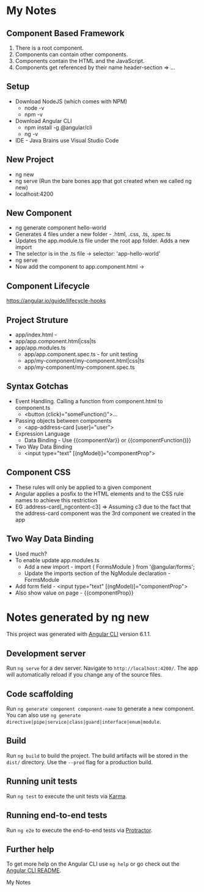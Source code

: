 # My Notes

## Component Based Framework
1. There is a root component.
2. Components can contain other components.
3. Components contain the HTML and the JavaScript.
4. Components get referenced by their name header-section => <header-section>...</header-section>

## Setup

* Download NodeJS (which comes with NPM)  
	* node -v  
	* npm -v  
* Download Angular CLI
	* npm install -g @angular/cli
	* ng -v
* IDE - Java Brains use Visual Studio Code

## New Project

* ng new <project-name>
* ng serve (Run the bare bones app that got created when we called ng new)
* localhost:4200

## New Component

* ng generate component hello-world
* Generates 4 files under a new folder - .html, .css, .ts, .spec.ts
* Updates the app.module.ts file under the root app folder. Adds a new import
* The selector is in the .ts file -> selector: 'app-hello-world'
* ng serve
* Now add the component to app.component.html -> <app-hello-world></app-hello-world>

## Component Lifecycle

https://angular.io/guide/lifecycle-hooks

## Project Struture

* app/index.html - <app-root></app-root>
* app/app.component.html|css|ts
* app/app.modules.ts
	* app/app.component.spec.ts - for unit testing
	* app/my-component/my-component.html|css|ts
	* app/my-component/my-component.spec.ts
	
## Syntax Gotchas

* Event Handling. Calling a function from component.html to component.ts
	* <button (click)="someFunction()">...</button>
* Passing objects between components
	* <app-address-card [user]="user"></app-address-card>
* Expression Language
	* Data Binding - Use {{componentVar}} or {{componentFunction()}}
* Two Way Data Binding
	* <input type="text" [(ngModel)]="componentProp">

## Component CSS

* These rules will only be applied to a given component
* Angular applies a posfix to the HTML elements and to the CSS rule names to achieve this restriction
* EG .address-card[_ngcontent-c3] => Assuming c3 due to the fact that the address-card component was the 3rd component we created in the app

## Two Way Data Binding

* Used much?
* To enable update app.modules.ts
	* Add a new import - import { FormsModule } from '@angular/forms';
	* Update the imports section of the NgModule declaration - FormsModule
* Add form field - <input type="text" [(ngModel)]="componentProp">
* Also show value on page - {{componentProp}}

# Notes generated by ng new

This project was generated with [Angular CLI](https://github.com/angular/angular-cli) version 6.1.1.

## Development server

Run `ng serve` for a dev server. Navigate to `http://localhost:4200/`. The app will automatically reload if you change any of the source files.

## Code scaffolding

Run `ng generate component component-name` to generate a new component. You can also use `ng generate directive|pipe|service|class|guard|interface|enum|module`.

## Build

Run `ng build` to build the project. The build artifacts will be stored in the `dist/` directory. Use the `--prod` flag for a production build.

## Running unit tests

Run `ng test` to execute the unit tests via [Karma](https://karma-runner.github.io).

## Running end-to-end tests

Run `ng e2e` to execute the end-to-end tests via [Protractor](http://www.protractortest.org/).

## Further help

To get more help on the Angular CLI use `ng help` or go check out the [Angular CLI README](https://github.com/angular/angular-cli/blob/master/README.md).

My Notes